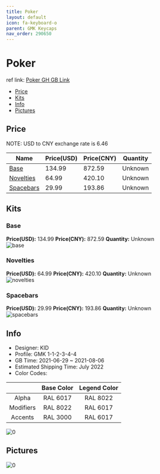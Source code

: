 ```yaml
---
title: Poker 
layout: default
icon: fa-keyboard-o
parent: GMK Keycaps
nav_order: 290650
---
```


# Poker 

ref link: [Poker GH GB Link](https://geekhack.org/index.php?topic=111475.0)

* [Price](#price)
* [Kits](#kits)
* [Info](#info)
* [Pictures](#pictures)

## Price

NOTE: USD to CNY exchange rate is 6.46

| Name          | Price(USD)   |  Price(CNY) | Quantity |
| ------------- | ------------ |  ---------- | -------- |
|[Base](#base)|134.99|872.59|Unknown|
|[Novelties](#novelties)|64.99|420.10|Unknown|
|[Spacebars](#spacebars)|29.99|193.86|Unknown|


## Kits
### Base  
**Price(USD):** 134.99	**Price(CNY):** 872.59	**Quantity:** Unknown  
<img src="{{ 'assets/images/gmk-keycaps/Poker/kits_pics/base.jpg' | relative_url }}" alt="base" class="image featured">

### Novelties  
**Price(USD):** 64.99	**Price(CNY):** 420.10	**Quantity:** Unknown  
<img src="{{ 'assets/images/gmk-keycaps/Poker/kits_pics/novelties.jpg' | relative_url }}" alt="novelties" class="image featured">

### Spacebars  
**Price(USD):** 29.99	**Price(CNY):** 193.86	**Quantity:** Unknown  
<img src="{{ 'assets/images/gmk-keycaps/Poker/kits_pics/spacebars.jpg' | relative_url }}" alt="spacebars" class="image featured">

## Info
* Designer: KID  
* Profile: GMK 1-1-2-3-4-4  
* GB Time: 2021-06-29 ~ 2021-08-06  
* Estimated Shipping Time: July 2022  
* Color Codes:  

| |Base Color     | Legend Color
| :-------------: | :-------------: | :------------:
|Alpha|RAL 6017|RAL 8022|
|Modifiers|RAL 8022|RAL 6017|
|Accents|RAL 3000|RAL 6017|

<img src="{{ 'assets/images/gmk-keycaps/Poker/0.jpg' | relative_url }}" alt="0" class="image featured">

## Pictures  
<img src="{{ 'assets/images/gmk-keycaps/Poker/rendering_pics/0.jpg' | relative_url }}" alt="0" class="image featured">

